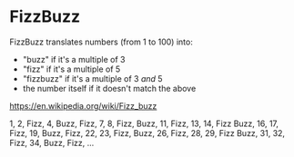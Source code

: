 # FizzBuzz

  FizzBuzz translates numbers (from 1 to 100) into:
  - "buzz" if it's a multiple of 3
  - "fizz" if it's a multiple of 5
  - "fizzbuzz" if it's a multiple of 3 *and* 5
  - the number itself if it doesn't match the above

https://en.wikipedia.org/wiki/Fizz_buzz

1, 2, Fizz, 4, Buzz, Fizz, 7, 8, Fizz, Buzz, 11, Fizz, 13, 14, Fizz Buzz, 16, 17, Fizz, 19, Buzz, Fizz, 22, 23, Fizz, Buzz, 26, Fizz, 28, 29, Fizz Buzz, 31, 32, Fizz, 34, Buzz, Fizz, ...
